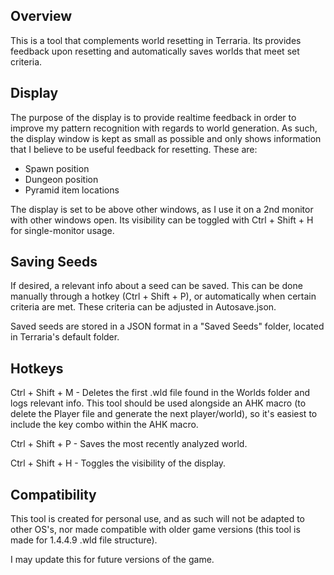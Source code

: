 ## Overview

This is a tool that complements world resetting in Terraria. Its provides
feedback upon resetting and automatically saves worlds that meet set criteria.

## Display

The purpose of the display is to provide realtime feedback in order to improve
my pattern recognition with regards to world generation. As such, the display
window is kept as small as possible and only shows information that I believe to be
useful feedback for resetting. These are:

- Spawn position
- Dungeon position
- Pyramid item locations

The display is set to be above other windows, as I use it on a 2nd monitor with
other windows open. Its visibility can be toggled with Ctrl + Shift + H for
single-monitor usage.

## Saving Seeds

If desired, a relevant info about a seed can be saved. This can be done
manually through a hotkey (Ctrl + Shift + P), or automatically when certain
criteria are met. These criteria can be adjusted in Autosave.json.

Saved seeds are stored in a JSON format in a "Saved Seeds" folder, located in
Terraria's default folder.

## Hotkeys

Ctrl + Shift + M - Deletes the first .wld file found in the Worlds folder and
logs relevant info. This tool should be used alongside an AHK macro (to delete the
Player file and generate the next player/world), so it's easiest to include the
key combo within the AHK macro.

Ctrl + Shift + P - Saves the most recently analyzed world.

Ctrl + Shift + H - Toggles the visibility of the display.

## Compatibility

This tool is created for personal use, and as such will not be adapted to other
OS's, nor made compatible with older game versions (this tool is made for
1.4.4.9 .wld file structure).

I may update this for future versions of the game.
